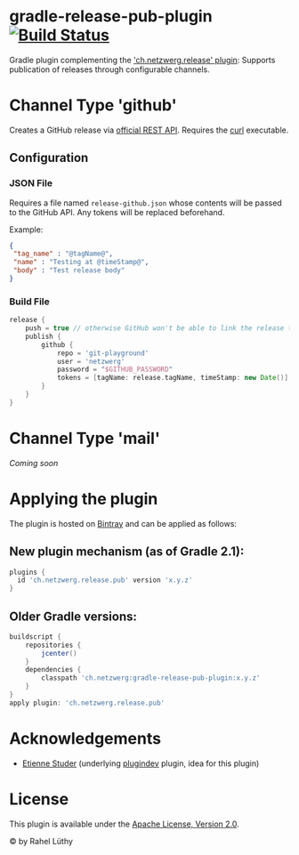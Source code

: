 gradle-release-pub-plugin [![Build Status](https://travis-ci.org/netzwerg/gradle-release-pub-plugin.svg?branch=master)](https://travis-ci.org/netzwerg/gradle-release-pub-plugin)
=========================

Gradle plugin complementing the ['ch.netzwerg.release' plugin](https://github.com/netzwerg/gradle-release-plugin):
Supports publication of releases through configurable channels.

# Channel Type 'github'

Creates a GitHub release via [official REST API](https://developer.github.com/v3/repos/releases/#create-a-release).
Requires the [curl](http://curl.haxx.se) executable.

## Configuration
### JSON File

Requires a file named `release-github.json` whose contents will be passed to the GitHub API. Any tokens will be replaced
beforehand.

Example:

```json
{
 "tag_name" : "@tagName@",
 "name" : "Testing at @timeStamp@",
 "body" : "Test release body"
}
```

### Build File

```groovy
release {
    push = true // otherwise GitHub won't be able to link the release to its tag
    publish {
        github {
            repo = 'git-playground'
            user = 'netzwerg'
            password = "$GITHUB_PASSWORD"
            tokens = [tagName: release.tagName, timeStamp: new Date()]
        }
    }
}
```

# Channel Type 'mail'

_Coming soon_

# Applying the plugin

The plugin is hosted on [Bintray](https://bintray.com/netzwerg/gradle-plugins/gradle-release-pub-plugin) and can be
applied as follows:

## New plugin mechanism (as of Gradle 2.1):

```groovy
plugins {
  id 'ch.netzwerg.release.pub' version 'x.y.z'
}
```

## Older Gradle versions:

```groovy
buildscript {
    repositories {
        jcenter()
    }
    dependencies {
        classpath 'ch.netzwerg:gradle-release-pub-plugin:x.y.z'
    }
}
apply plugin: 'ch.netzwerg.release.pub'
```

# Acknowledgements

* [Etienne Studer](https://github.com/etiennestuder) (underlying [plugindev](https://github.com/etiennestuder/gradle-plugindev-plugin)
plugin, idea for this plugin)

# License

This plugin is available under the [Apache License, Version 2.0](http://www.apache.org/licenses/LICENSE-2.0.html).

&copy; by Rahel Lüthy
